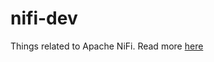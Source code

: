 # nifi-dev
Things related to Apache NiFi. Read more [here](https://technology.amis.nl/big-data-database/a-quick-and-easy-apache-nifi-development-environment/)
